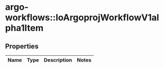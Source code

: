 # argo-workflows::IoArgoprojWorkflowV1alpha1Item

## Properties
Name | Type | Description | Notes
------------ | ------------- | ------------- | -------------


